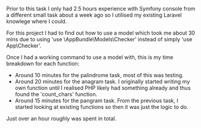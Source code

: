 Prior to this task I only had 2.5 hours experience with Symfony console from a different small task about a week ago so I utilised my existing Laravel knowlege where I could.

For this project I had to find out how to use a model which took me about 30 mins due to using 'use \AppBundle\Models\Checker' instead of simply 'use App\Checker'.

Once I had a working command to use a model with, this is my time breakdown for each function:
- Around 10 minutes for the palindrome task, most of this was testing.
- Around 20 minutes for the anagram task. I originally started writing my own function until I realised PHP likely had something already and thus found the 'count_chars' function.
- Around 15 minutes for the pangram task. From the previous task, I started looking at existing functions so then it was just the logic to do.

Just over an hour roughly was spent in total.